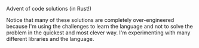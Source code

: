 Advent of code solutions (in Rust!)

Notice that many of these solutions are completely over-engineered because I'm using the challenges to learn the language
and not to solve the problem in the quickest and most clever way. I'm experimenting with many different libraries and
the language.
